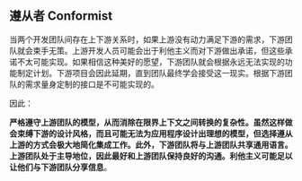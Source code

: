 ## 遵从者 Conformist

当两个开发团队间存在上下游关系时，如果上游没有动力满足下游的需求，下游团队就会束手无策。上游开发人员可能会出于利他主义而对下游做出承诺，但这些承诺不太可能实现。如果相信这种美好的愿望，下游团队就会根据永远无法实现的功能制定计划。下游项目会因此延期，直到团队最终学会接受这一现实。根据下游团队的需求量身定制的接口是不可能实现的。

因此：

**严格遵守上游团队的模型，从而消除在限界上下文之间转换的复杂性。虽然这样做会束缚下游的设计风格，而且可能无法为应用程序设计出理想的模型，但选择遵从上游的方式会极大地简化集成工作。此外，下游团队将与上游团队共享通用语言。上游团队处于主导地位，因此最好和上游团队保持良好的沟通。利他主义可能足以让他们与下游团队分享信息**。



